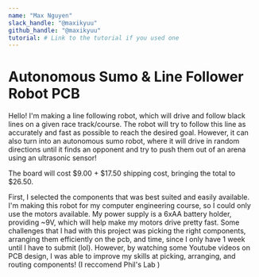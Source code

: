 ```yaml
---
name: "Max Nguyen"
slack_handle: "@maxikyuu"
github_handle: "@maxikyuu"
tutorial: # Link to the tutorial if you used one
---
```


# Autonomous Sumo & Line Follower Robot PCB

<!-- Describe your board in 2-3 sentences. What are you making? What will it do? -->
Hello! I'm making a line following robot, which will drive and follow black lines on a given race track/course. 
The robot will try to follow this line as accurately and fast as possible to reach the desired goal. 
However, it can also turn into an autonomous sumo robot, where it will drive in random directions until it finds an
opponent and try to push them out of an arena using an ultrasonic sensor!

<!-- How much is it going to cost? -->
The board will cost $9.00 + $17.50 shipping cost, bringing the total to $26.50.

<!-- Tell us a little bit about your design process. What were some challenges? What helped? ***Totally optional*** -->
First, I selected the components that was best suited and easily available. I'm making this robot for my computer engineering course,
so I could only use the motors available. My power supply is a 6xAA battery holder, providing ~9V, which will help make my motors drive
pretty fast. Some challenges that I had with this project was picking the right components, arranging them efficiently on the pcb, and 
time, since I only have 1 week until I have to submit (lol). However, by watching some Youtube videos on PCB design, I was able to improve
my skills at picking, arranging, and routing components! (I reccomend Phil's Lab ) 
